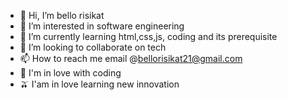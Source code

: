 - 👋 Hi, I’m bello risikat
- 👀 I’m interested in software engineering
- 🌱 I’m currently learning html,css,js, coding and its prerequisite
- 💞️ I’m looking to collaborate on tech
- 📫 How to reach me email @bellorisikat21@gmail.com
- 💝 I'm in love with coding
- 🫒 I'am in love learning new innovation
<!---
bellorisikat/bellorisikat is a ✨ special ✨ repository because its `README.md` (this file) appears on your GitHub profile.
You can click the Preview link to take a look at your changes.
--->
